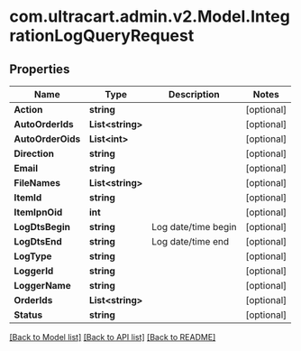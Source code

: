 
# com.ultracart.admin.v2.Model.IntegrationLogQueryRequest

## Properties

Name | Type | Description | Notes
------------ | ------------- | ------------- | -------------
**Action** | **string** |  | [optional] 
**AutoOrderIds** | **List&lt;string&gt;** |  | [optional] 
**AutoOrderOids** | **List&lt;int&gt;** |  | [optional] 
**Direction** | **string** |  | [optional] 
**Email** | **string** |  | [optional] 
**FileNames** | **List&lt;string&gt;** |  | [optional] 
**ItemId** | **string** |  | [optional] 
**ItemIpnOid** | **int** |  | [optional] 
**LogDtsBegin** | **string** | Log date/time begin | [optional] 
**LogDtsEnd** | **string** | Log date/time end | [optional] 
**LogType** | **string** |  | [optional] 
**LoggerId** | **string** |  | [optional] 
**LoggerName** | **string** |  | [optional] 
**OrderIds** | **List&lt;string&gt;** |  | [optional] 
**Status** | **string** |  | [optional] 

[[Back to Model list]](../README.md#documentation-for-models)
[[Back to API list]](../README.md#documentation-for-api-endpoints)
[[Back to README]](../README.md)

